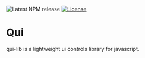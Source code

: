 ![Latest NPM release][version-shield]
[![License][license-shield]][license-url]

# Qui
qui-lib is a lightweight ui controls library for javascript.

[license-url]: ./LICENSE
[license-shield]: https://img.shields.io/npm/l/qui-lib.svg
[version-shield]: https://img.shields.io/npm/v/qui-lib.svg
